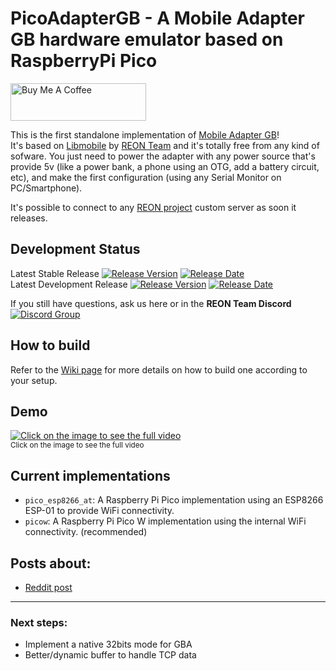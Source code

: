 # PicoAdapterGB - A Mobile Adapter GB hardware emulator based on RaspberryPi Pico

<a href="https://www.buymeacoffee.com/zenaro147" target="_blank"><img src="https://cdn.buymeacoffee.com/buttons/v2/default-yellow.png" alt="Buy Me A Coffee" style="height: 60px !important;width: 217px !important;" ></a>

This is the first standalone implementation of [Mobile Adapter GB](https://bulbapedia.bulbagarden.net/wiki/Mobile_Game_Boy_Adapter)!
<br>It's based on [Libmobile](https://github.com/REONTeam/libmobile) by [REON Team](https://github.com/REONTeam) and it's totally free from any kind of sofware. You just need to power the adapter with any power source that's provide 5v (like a power bank, a phone using an OTG, add a battery circuit, etc), and make the first configuration (using any Serial Monitor on PC/Smartphone).

It's possible to connect to any [REON project](https://github.com/REONTeam/reon) custom server as soon it releases.

## Development Status
Latest Stable Release  [![Release Version](https://img.shields.io/github/v/release/zenaro147/PicoAdapterGB?style=plastic)](https://github.com/zenaro147/PicoAdapterGB/releases/latest/)  [![Release Date](https://img.shields.io/github/release-date/zenaro147/PicoAdapterGB?style=plastic)](https://github.com/zenaro147/PicoAdapterGB/releases/latest/)
<br>Latest Development Release  [![Release Version](https://img.shields.io/github/release/zenaro147/PicoAdapterGB/all.svg?style=plastic)](https://github.com/zenaro147/PicoAdapterGB/releases/) [![Release Date](https://img.shields.io/github/release-date-pre/zenaro147/PicoAdapterGB.svg?style=plastic)](https://github.com/zenaro147/PicoAdapterGB/releases/) 

If you still have questions, ask us here or in the **REON Team Discord** [![Discord Group](https://img.shields.io/badge/chat-on%20Discord-738ADB)](https://discord.gg/mKT4pTfUqC)

## How to build
Refer to the [Wiki page](https://github.com/zenaro147/PicoAdapterGB/wiki) for more details on how to build one according to your setup.

## Demo
[![Click on the image to see the full video](https://github.com/zenaro147/PicoAdapterGB/blob/main/doc/demoPreview.gif)](https://youtu.be/YvNsaXxCjOU)<br> 
<sub>Click on the image to see the full video</sub>

## Current implementations
- `pico_esp8266_at`: A Raspberry Pi Pico implementation using an ESP8266 ESP-01 to provide WiFi connectivity. 
- `picow`: A Raspberry Pi Pico W implementation using the internal WiFi connectivity. (recommended)

## Posts about:
* [Reddit post](https://www.reddit.com/r/Gameboy/comments/14scudy/just_dropping_this_mobile_adapter_gb_revival_wip/?sort=new)


-----------------------
### Next steps:
* Implement a native 32bits mode for GBA
* Better/dynamic buffer to handle TCP data

